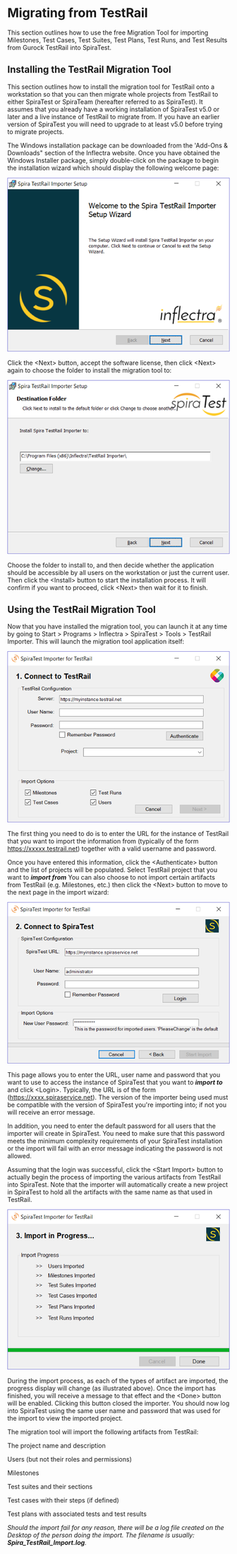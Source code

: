 # Migrating from TestRail

This section outlines how to use the free Migration Tool for importing
Milestones, Test Cases, Test Suites, Test Plans, Test Runs, and Test
Results from Gurock TestRail into SpiraTest.

## Installing the TestRail Migration Tool

This section outlines how to install the migration tool for TestRail
onto a workstation so that you can then migrate whole projects from
TestRail to either SpiraTest or SpiraTeam (hereafter referred to as
SpiraTest). It assumes that you already have a working installation of
SpiraTest v5.0 or later and a live instance of TestRail to migrate from.
If you have an earlier version of SpiraTest you will need to upgrade to
at least v5.0 before trying to migrate projects.

The Windows installation package can be downloaded from the 'Add-Ons &
Downloads" section of the Inflectra website. Once you have obtained the
Windows Installer package, simply double-click on the package to begin
the installation wizard which should display the following welcome page:

 ![](img/Migrating_from_TestRail_74.png)
 


Click the <Next\> button, accept the software license, then click
<Next\> again to choose the folder to install the migration tool to:

![](img/Migrating_from_TestRail_75.png)



Choose the folder to install to, and then decide whether the application
should be accessible by all users on the workstation or just the current
user. Then click the <Install\> button to start the installation
process. It will confirm if you want to proceed, click <Next\> then
wait for it to finish.

## Using the TestRail Migration Tool

Now that you have installed the migration tool, you can launch it at any
time by going to Start \> Programs \> Inflectra \> SpiraTest \> Tools \>
TestRail Importer. This will launch the migration tool application
itself:

 ![](img/Migrating_from_TestRail_76.png)
 


The first thing you need to do is to enter the URL for the instance of
TestRail that you want to import the information from (typically of the
form https://xxxxx.testrail.net) together with a valid username and
password.

Once you have entered this information, click the <Authenticate\>
button and the list of projects will be populated. Select TestRail
project that you want to ***import from*** You can also choose to not
import certain artifacts from TestRail (e.g. Milestones, etc.) then
click the <Next\> button to move to the next page in the import wizard:

 ![](img/Migrating_from_TestRail_77.png)
 


This page allows you to enter the URL, user name and password that you
want to use to access the instance of SpiraTest that you want to
***import to*** and click <Login\>. Typically, the URL is of the form
(https://xxxx.spiraservice.net). The version of the importer being used
must be compatible with the version of SpiraTest you're importing into;
if not you will receive an error message.

In addition, you need to enter the default password for all users that
the importer will create in SpiraTest. You need to make sure that this
password meets the minimum complexity requirements of your SpiraTest
installation or the import will fail with an error message indicating
the password is not allowed.

Assuming that the login was successful, click the <Start Import\>
button to actually begin the process of importing the various artifacts
from TestRail into SpiraTest. Note that the importer will automatically
create a new project in SpiraTest to hold all the artifacts with the
same name as that used in TestRail.

![](img/Migrating_from_TestRail_78.png)



During the import process, as each of the types of artifact are
imported, the progress display will change (as illustrated above). Once
the import has finished, you will receive a message to that effect and
the <Done\> button will be enabled. Clicking this button closed the
importer. You should now log into SpiraTest using the same user name and
password that was used for the import to view the imported project.

The migration tool will import the following artifacts from TestRail:

The project name and description

Users (but not their roles and permissions)

Milestones

Test suites and their sections

Test cases with their steps (if defined)

Test plans with associated tests and test results

*Should the import fail for any reason, there will be a log file created
on the Desktop of the person doing the import. The filename is usually:
**Spira\_TestRail\_Import.log**.*

